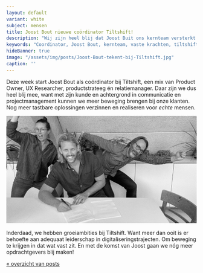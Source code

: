 ```yaml
---
layout: default
variant: white
subject: mensen
title: Joost Bout nieuwe coördinator Tiltshift!
description: "Wij zijn heel blij dat Joost Buit ons kernteam versterkt als coördinator!"
keywords: "Coordinator, Joost Bout, kernteam, vaste krachten, tiltshift, vacature"
hideBanner: true
image: "/assets/img/posts/Joost-Bout-tekent-bij-Tiltshift.jpg"
caption: ''
---
```

Deze week start Joost Bout als coördinator bij Tiltshift, een mix van Product Owner, UX Researcher, productstrateeg én relatiemanager. Daar zijn we dus heel blij mee, want met zijn kunde en achtergrond in communicatie en projectmanagement kunnen we meer beweging brengen bij onze klanten. Nog meer tastbare oplossingen verzinnen en realiseren voor *echte* mensen. 

<div class="article-image">
    <img src="/assets/img/posts/Joost-Bout-tekent-bij-Tiltshift.jpg">
</div>

Inderdaad, we hebben groeiambities bij Tiltshift. Want meer dan ooit is er behoefte aan adequaat leiderschap in digitaliseringstrajecten. Om beweging te krijgen in dat wat vast zit. En met de komst van Joost gaan we nóg meer opdrachtgevers blij maken!

[« overzicht van posts](/posts/)
